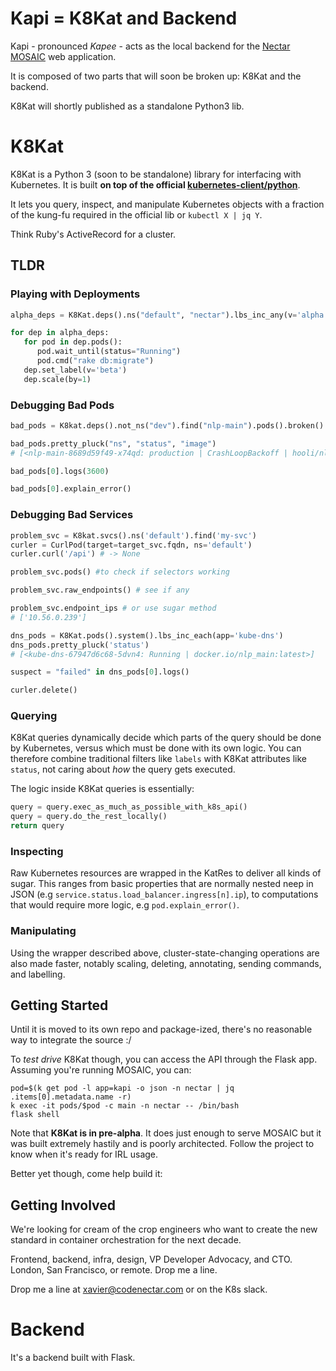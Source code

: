 # Kapi = K8Kat and Backend

Kapi - pronounced *Kapee* - acts as the local backend for the [Nectar MOSAIC](https://github.com/nectar-cs/mosaic) web application.

It is composed of two parts that  will soon be broken up: K8Kat and the backend. 

K8Kat will shortly published as a standalone Python3 lib. 

# K8Kat

K8Kat is a Python 3 (soon to be standalone) library for interfacing with Kubernetes. It is built **on top of the official [kubernetes-client/python](https://github.com/kubernetes-client/python)**.

It lets you query, inspect, and manipulate Kubernetes objects with a fraction of the kung-fu required in the official lib or  `kubectl X | jq Y`.

Think Ruby's ActiveRecord for a cluster.

## TLDR

### Playing with Deployments
```python
alpha_deps = K8Kat.deps().ns("default", "nectar").lbs_inc_any(v='alpha')

for dep in alpha_deps: 
   for pod in dep.pods():
      pod.wait_until(status="Running")      
      pod.cmd("rake db:migrate")
   dep.set_label(v='beta')
   dep.scale(by=1)

```


### Debugging Bad Pods
```python
bad_pods = K8kat.deps().not_ns("dev").find("nlp-main").pods().broken() 

bad_pods.pretty_pluck("ns", "status", "image")
# [<nlp-main-8689d59f49-x74qd: production | CrashLoopBackoff | hooli/nlp_main:latest>]

bad_pods[0].logs(3600)

bad_pods[0].explain_error()
```


### Debugging Bad Services
```python
problem_svc = K8kat.svcs().ns('default').find('my-svc')
curler = CurlPod(target=target_svc.fqdn, ns='default')
curler.curl('/api') # -> None

problem_svc.pods() #to check if selectors working

problem_svc.raw_endpoints() # see if any

problem_svc.endpoint_ips # or use sugar method
# ['10.56.0.239']

dns_pods = K8Kat.pods().system().lbs_inc_each(app='kube-dns')
dns_pods.pretty_pluck('status')
# [<kube-dns-67947d6c68-5dvn4: Running | docker.io/nlp_main:latest>]

suspect = "failed" in dns_pods[0].logs()

curler.delete()
```


### Querying
K8Kat queries dynamically decide which parts of the query should be done by Kubernetes, versus which must be done with its own logic. You can therefore combine traditional filters like `labels` with K8Kat attributes like `status`, not caring about *how* the query gets executed.

The logic inside K8Kat queries is essentially:

```python
query = query.exec_as_much_as_possible_with_k8s_api()
query = query.do_the_rest_locally()
return query
```

### Inspecting
Raw Kubernetes resources are wrapped in the KatRes to deliver all kinds of sugar. This ranges from basic properties that are normally nested neep in JSON (e.g `service.status.load_balancer.ingress[n].ip`), to computations that would require more logic, e.g `pod.explain_error()`.


### Manipulating
Using the wrapper described above, cluster-state-changing operations are also made faster, notably scaling, deleting, annotating, sending commands, and labelling.


## Getting Started
Until it is moved to its own repo and package-ized, there's no reasonable way to integrate the source :/

To *test drive* K8Kat though, you can access the API through the Flask app. Assuming you're running MOSAIC, you can:
```shell
pod=$(k get pod -l app=kapi -o json -n nectar | jq .items[0].metadata.name -r)
k exec -it pods/$pod -c main -n nectar -- /bin/bash
flask shell
```

Note that **K8Kat is in pre-alpha**. It does just enough to serve MOSAIC but it was built extremely hastily and is poorly architected. Follow the project to know when it's ready for IRL usage.

Better yet though, come help build it:

## Getting Involved

We're looking for cream of the crop engineers who want to create the new standard in container orchestration for the next decade.

Frontend, backend, infra, design, VP Developer Advocacy, and CTO. London, San Francisco, or remote. Drop me a line.

Drop me a line at xavier@codenectar.com or on the K8s slack.

# Backend

It's a backend built with Flask.
